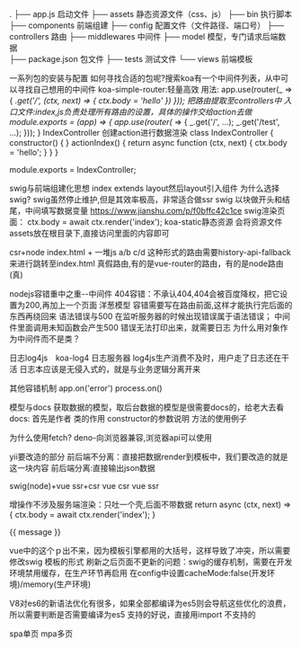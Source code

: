 .
├── app.js                          启动文件
├── assets                          静态资源文件（css、js）
├── bin							    执行脚本
├── components						前端组建
├── config						    配置文件（文件路径、端口号）
├── controllers						路由
├── middlewares						中间件
├── model			                模型，专门请求后端数据				
├── package.json                    包文件
├── tests                           测试文件
└── views                           前端模板

一系列包的安装与配置
如何寻找合适的包呢?搜索koa有一个中间件列表，从中可以寻找自己想用的中间件
koa-simple-router:轻量高效
用法:
app.use(router(_ => {
    _.get('/', (ctx, next) => {
        ctx.body = 'hello'
    })
}));
把路由提取至controllers中
入口文件:index,js负责处理所有路由的设置，具体的操作交给action去做
module.exports = (app) => {
    app.use(router(_ => {
        _.get('/', ...);
        _.get('/test', ...);
    }));
}
IndexController 创建action进行数据渲染
class IndexController {
    constructor() { }
    actionIndex() {
        return async function (ctx, next) {
            ctx.body = 'hello';
        }
    }
}

module.exports = IndexController;

swig与前端组建化思想
index extends layout然后layout引入组件
为什么选择swig?
swig虽然停止维护,但是其效率极高，非常适合做ssr
swig
以块做开头和结尾，中间填写数据变量
https://www.jianshu.com/p/f0bffc42c1ce
swig渲染页面：
ctx.body = await ctx.render('index');
koa-static静态资源
会将资源文件assets放在根目录下,直接访问里面的内容即可

csr+node
index.html  +  一堆js
a/b   c/d 这种形式的路由需要history-api-fallback来进行跳转至index.html
真假路由,有的是vue-router的路由，有的是node路由(真)

nodejs容错重中之重--中间件
404容错：不承认404,404会被百度降权，把它设置为200,再加上一个页面
洋葱模型
容错需要写在路由前面,这样才能执行完后面的东西再绕回来
语法错误与500
在监听服务器的时候出现错误属于语法错误；
中间件里面调用未知函数会产生500
错误无法打印出来，就需要日志
为什么用对象作为中间件而不是类？

日志log4js　koa-log4
日志服务器  log4js生产消费不及时，用户走了日志还在干活
日志本应该是无侵入式的，就是与业务逻辑分离开来

其他容错机制
app.on('error')
process.on()

模型与docs
获取数据的模型，取后台数据的模型是很需要docs的，给老大去看
docs:
首先是作者
类的作用
constructor的参数说明
方法的使用例子

为什么使用fetch?
deno-向浏览器兼容,浏览器api可以使用

yii要改造的部分
前后端不分离：直接把数据render到模板中，我们要改造的就是这一块内容
前后端分离:直接输出json数据

swig(node)+vue ssr+csr
vue csr
vue ssr

增操作不涉及服务端渲染：只吐一个壳,后面不带数据
return async (ctx, next) => {
    ctx.body = await ctx.render('index');
}

<p>{{ message }}</p>vue中的这个ｐ出不来，因为模板引擎都用的大括号，这样导致了冲突，所以需要修改swig
模板的形式
刷新之后页面不更新的问题：swig的缓存机制，需要在开发环境禁用缓存，在生产环节再启用
在config中设置cacheMode:false(开发环境)/memory(生产环境)

V8对es6的新语法优化有很多，如果全部都编译为es5则会导航这些优化的浪费，所以需要判断是否需要编译为es5
支持的好说，直接用import
不支持的

spa单页
mpa多页